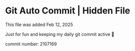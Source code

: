 # Git Auto Commit | Hidden File

This file was added Feb 12, 2025

Just for fun and keeping my daily git commit active 🤪

commit number: 2107169
